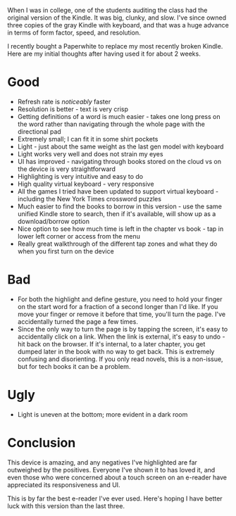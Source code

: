 When I was in college, one of the students auditing the class had the original version of the Kindle. It was big, clunky, and slow. I've since owned three copies of the gray Kindle with keyboard, and that was a huge advance in terms of form factor, speed, and resolution.

I recently bought a Paperwhite to replace my most recently broken Kindle.  Here are my initial thoughts after having used it for about 2 weeks.

# Good
* Refresh rate is *noticeably* faster
* Resolution is better - text is very crisp
* Getting definitions of a word is much easier - takes one long press on the word rather than navigating through the whole page with the directional pad
* Extremely small; I can fit it in some shirt pockets
* Light - just about the same weight as the last gen model with keyboard
* Light works very well and does not strain my eyes
* UI has improved - navigating through books stored on the cloud vs on the device is very straightforward
* Highlighting is very intuitive and easy to do
* High quality virtual keyboard - very responsive
* All the games I tried have been updated to support virtual keyboard - including the New York Times crossword puzzles
* Much easier to find the books to borrow in this version - use the same unified Kindle store to search, then if it's available, will show up as a download/borrow option
* Nice option to see how much time is left in the chapter vs book - tap in lower left corner or access from the menu
* Really great walkthrough of the different tap zones and what they do when you first turn on the device


# Bad
* For both the highlight and define gesture, you need to hold your finger on the start word for a fraction of a second longer than I'd like. If you move your finger or remove it before that time, you'll turn the page. I've accidentally turned the page a few times.
* Since the only way to turn the page is by tapping the screen, it's easy to accidentally click on a link. When the link is external, it's easy to undo - hit back on the browser. If it's internal, to a later chapter, you get dumped later in the book with no way to get back. This is extremely confusing and disorienting. If you only read novels, this is a non-issue, but for tech books it can be a problem.


# Ugly
* Light is uneven at the bottom; more evident in a dark room

# Conclusion
This device is amazing, and any negatives I've highlighted are far outweighed by the positives. Everyone I've shown it to has loved it, and even those who were concerned about a touch screen on an e-reader have appreciated its responsiveness and UI.

This is by far the best e-reader I've ever used. Here's hoping I have better luck with this version than the last three.
